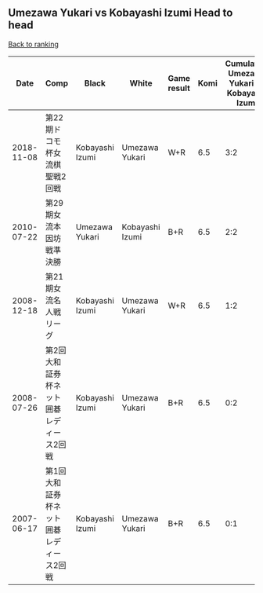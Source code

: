 ## Umezawa Yukari vs Kobayashi Izumi Head to head

[Back to ranking](../../index.md)




| **Date** | **Comp** | **Black** | **White** | **Game result** | **Komi** | **Cumulative Umezawa Yukari vs Kobayashi Izumi** | **Umezawa Yukari streak** | **Kobayashi Izumi streak** | 
| --- | --- | --- | --- | --- | --- | --- | --- | --- |
| 2018-11-08 | 第22期ドコモ杯女流棋聖戦2回戦 | Kobayashi Izumi | Umezawa Yukari | W+R | 6.5 | 3:2 | 3 | 0 | 
| 2010-07-22 | 第29期女流本因坊戦準決勝 | Umezawa Yukari | Kobayashi Izumi | B+R | 6.5 | 2:2 | 2 | 0 | 
| 2008-12-18 | 第21期女流名人戦リーグ | Kobayashi Izumi | Umezawa Yukari | W+R | 6.5 | 1:2 | 1 | 0 | 
| 2008-07-26 | 第2回大和証券杯ネット囲碁レディース2回戦 | Kobayashi Izumi | Umezawa Yukari | B+R | 6.5 | 0:2 | 0 | 2 | 
| 2007-06-17 | 第1回大和証券杯ネット囲碁レディース2回戦 | Kobayashi Izumi | Umezawa Yukari | B+R | 6.5 | 0:1 | 0 | 1 |





